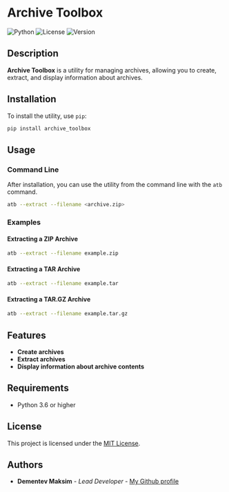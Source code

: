 # Archive Toolbox

![Python](https://img.shields.io/badge/Python-3.6%2B-blue)
![License](https://img.shields.io/badge/License-MIT-green)
![Version](https://img.shields.io/badge/Version-0.1-orange)

## Description

**Archive Toolbox** is a utility for managing archives, allowing you to create, extract, and display information about archives.

## Installation

To install the utility, use `pip`:

```sh
pip install archive_toolbox
```

## Usage

### Command Line

After installation, you can use the utility from the command line with the `atb` command.

```sh
atb --extract --filename <archive.zip>
```

### Examples

#### Extracting a ZIP Archive

```sh
atb --extract --filename example.zip
```

#### Extracting a TAR Archive

```sh
atb --extract --filename example.tar
```

#### Extracting a TAR.GZ Archive

```sh
atb --extract --filename example.tar.gz
```

## Features

- **Create archives**
- **Extract archives**
- **Display information about archive contents**

## Requirements

- Python 3.6 or higher

## License

This project is licensed under the [MIT License](LICENSE).

## Authors

- **Dementev Maksim** - *Lead Developer* - [My Github profile](https://github.com/idmaksim)


